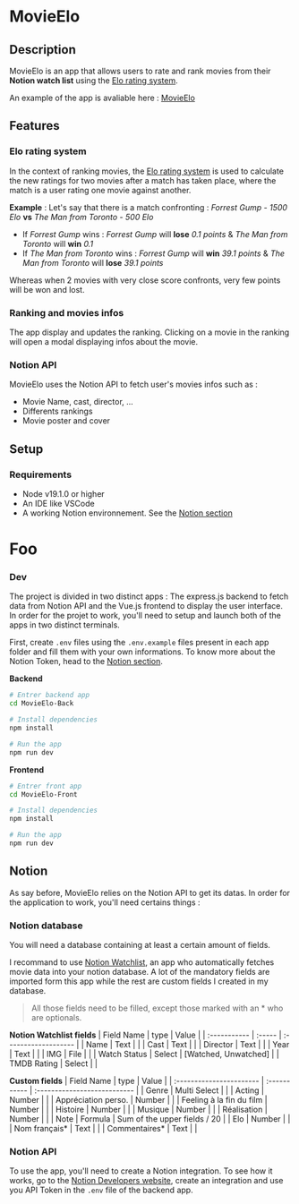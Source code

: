 # MovieElo
## Description
MovieElo is an app that allows users to rate and rank movies from their **Notion watch list** using the [Elo rating system](https://en.wikipedia.org/wiki/Elo_rating_system).

An example of the app is avaliable here : [MovieElo](https://movie-elo.meia.dev/)
## Features
### Elo rating system
In the context of ranking movies, the [Elo rating system](https://en.wikipedia.org/wiki/Elo_rating_system) is used to calculate the new ratings for two movies after a match has taken place, where the match is a user rating one movie against another. 

**Example** : Let's say that there is a match confronting : *Forrest Gump - 1500 Elo* **vs** *The Man from Toronto - 500 Elo*
- If *Forrest Gump* wins : *Forrest Gump* will **lose** *0.1 points* & *The Man from Toronto* will **win** *0.1*
- If *The Man from Toronto* wins : *Forrest Gump* will **win** *39.1 points* & *The Man from Toronto* will **lose** *39.1 points*

Whereas when 2 movies with very close score confronts, very few points will be won and lost.

### Ranking and movies infos
The app display and updates the ranking. Clicking on a movie in the ranking will open a modal displaying infos about the movie.

### Notion API
MovieElo uses the Notion API to fetch user's movies infos such as :
- Movie Name, cast, director, ...
- Differents rankings
- Movie poster and cover

## Setup
### Requirements
- Node v19.1.0 or higher
- An IDE like VSCode
- A working Notion environnement. See the [Notion section](#Notion)

# Foo
### Dev
The project is divided in two distinct apps : The express.js backend to fetch data from Notion API and the Vue.js frontend to display the user interface. In order for the projet to work, you'll need to setup and launch both of the apps in two distinct terminals.

First, create `.env` files using the `.env.example` files present in each app folder and fill them with your own informations. To know more about the Notion Token, head to the [Notion section](#Notion).

**Backend**
```` bash
# Entrer backend app
cd MovieElo-Back

# Install dependencies
npm install

# Run the app
npm run dev
````
**Frontend**
```` bash
# Entrer front app
cd MovieElo-Front

# Install dependencies
npm install

# Run the app
npm run dev
````

## Notion
As say before, MovieElo relies on the Notion API to get its datas. In order for the application to work, you'll need certains things : 

### Notion database
You will need a database containing at least a certain amount of fields. 

I recommand to use [Notion Watchlist](https://nwatchlist.notion.site/nwatchlist/Hello-there-00e5ce7685794744af0b6198d2147ae3), an app who automatically fetches movie data into your notion database. A lot of the mandatory fields are imported form this app while the rest are custom fields I created in my database.

> All those fields need to be filled, except those marked with an * who are optionals.

**Notion Watchlist fields**
| Field Name   | type   | Value                |
| :----------- | :----- | :------------------- |
| Name         | Text   |                      |
| Cast         | Text   |                      |
| Director     | Text   |                      |
| Year         | Text   |                      |
| IMG          | File   |                      |
| Watch Status | Select | [Watched, Unwatched] |
| TMDB Rating  | Select |                      |


**Custom fields**
| Field Name               | type         | Value                        |
| :----------------------- | :----------- | :--------------------------- |
| Genre                    | Multi Select |                              |
| Acting                   | Number       |                              |
| Appréciation perso.      | Number       |                              |
| Feeling à la fin du film | Number       |                              |
| Histoire                 | Number       |                              |
| Musique                  | Number       |                              |
| Réalisation              | Number       |                              |
| Note                     | Formula      | Sum of the upper fields / 20 |
| Elo                      | Number       |                              |
| Nom français*            | Text         |                              |
| Commentaires*            | Text         |                              |

### Notion API
To use the app, you'll need to create a Notion integration. To see how it works, go to the [Notion Developers website](https://developers.notion.com/), create an integration and use you API Token in the `.env` file of the backend app.
